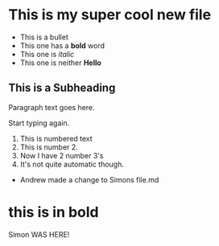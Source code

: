 # This is my super cool new file

* This is a bullet
* This one has a **bold** word
* This one is *italic*
* This one is neither **Hello**

## This is a Subheading

Paragraph text goes here.

Start typing again.

1. This is numbered text
2. This is number 2.
3. Now I have 2 number 3's
4. It's not quite automatic though.
* Andrew made a change to Simons file.md
# **this is in bold**

Simon WAS HERE!
